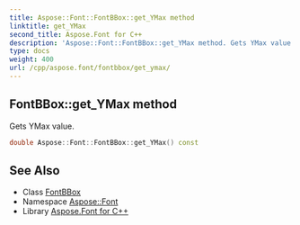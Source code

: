 ```yaml
---
title: Aspose::Font::FontBBox::get_YMax method
linktitle: get_YMax
second_title: Aspose.Font for C++
description: 'Aspose::Font::FontBBox::get_YMax method. Gets YMax value in C++.'
type: docs
weight: 400
url: /cpp/aspose.font/fontbbox/get_ymax/
---
```

## FontBBox::get_YMax method


Gets YMax value.

```cpp
double Aspose::Font::FontBBox::get_YMax() const
```

## See Also

* Class [FontBBox](../)
* Namespace [Aspose::Font](../../)
* Library [Aspose.Font for C++](../../../)
